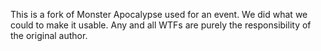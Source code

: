 This is a fork of Monster Apocalypse used for an event. We did what we could to make it usable. Any and all WTFs are purely the responsibility of the original author.
